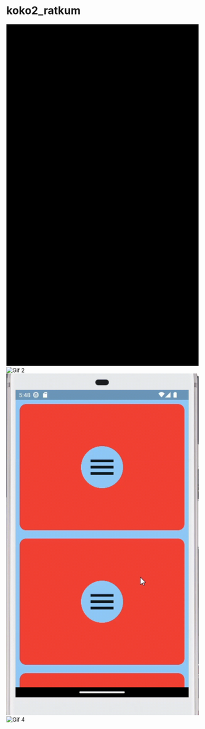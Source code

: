 # koko2_ratkum
![Gif 1](https://github.com/Ratkum01/practic2/blob/main/assets/1.gif?raw=true)
![Gif 2](https://github.com/Ratkum01/practic2/blob/main/assets/2.gif?raw=true)
![Gif 3](https://github.com/Ratkum01/practic2/blob/main/assets/3_1.gif?raw=true)
![Gif 4](https://github.com/Ratkum01/practic2/blob/main/assets/pageview_1.gif?raw=true)
